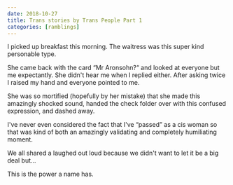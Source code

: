 ```yaml
---
date: 2018-10-27
title: Trans stories by Trans People Part 1
categories: [ramblings]
---
```


I picked up breakfast this morning. The waitress was this super kind personable type.

She came back with the card “Mr Aronsohn?“ and looked at everyone but me expectantly. She didn't hear me when I replied either. After asking twice I raised my hand and everyone pointed to me.

She was so mortified (hopefully by her mistake) that she made this amazingly shocked sound, handed the check folder over with this confused expression, and dashed away.

I've never even considered the fact that I've “passed” as a cis woman so that was kind of both an amazingly validating and completely humiliating moment.

We all shared a laughed out loud because we didn't want to let it be a big deal but...

This is the power a name has.
